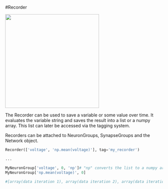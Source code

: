 #Recorder

<img width="300" src="https://raw.githubusercontent.com/trieschlab/PymoNNto/Images/Recorder.png"><br>

The Recorder can be used to save a variable or some value over time.
It evaluates the variable string and saves the result into a list or a numpy array.
This list can later be accessed via the tagging system.

Recorders can be attached to NeuronGroups, SynapseGroups and the Network object.

```python
Recorder(['voltage', 'np.mean(voltage)'], tag='my_recorder')

...

MyNeuronGroup['voltage', 0, 'np']# "np" converts the list to a numpy array
MyNeuronGroup['np.mean(voltage)', 0]

#[array(data iteration 1), array(data iteration 2), array(data iteration 3), ...]
```

